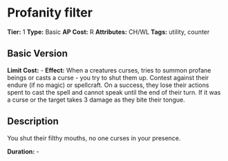 # Profanity filter

**Tier:** 1
**Type:** Basic
**AP Cost:** R
**Attributes:** CH/WL
**Tags:** utility, counter

## Basic Version
**Limit Cost:** -
**Effect:** When a creatures curses, tries to summon profane beings or casts a curse - you try to shut them up. Contest against their endure (if no magic) or spellcraft. On a success, they lose their actions spent to cast the spell and cannot speak until the end of their turn. If it was a curse or the target takes 3 damage as they bite their tongue.

## Description
You shut their filthy mouths, no one curses in your presence.

**Duration:** -